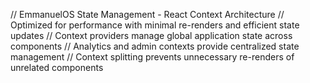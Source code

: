// EmmanuelOS State Management - React Context Architecture
// Optimized for performance with minimal re-renders and efficient state updates
// Context providers manage global application state across components
// Analytics and admin contexts provide centralized state management
// Context splitting prevents unnecessary re-renders of unrelated components
